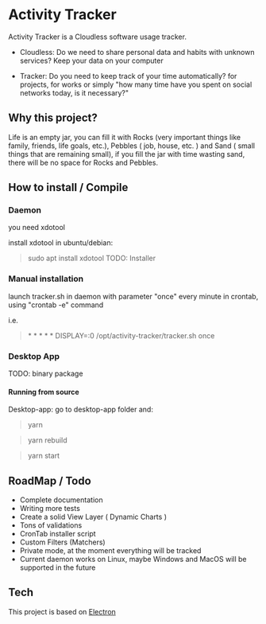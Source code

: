 # Activity Tracker

Activity Tracker is a Cloudless software usage tracker.

- Cloudless: Do we need to share personal data and habits with unknown services? Keep your data on your computer

- Tracker: Do you need to keep track of your time automatically? for projects, for works or simply "how many time have you spent on social networks today, is it necessary?"

## Why this project?

Life is an empty jar, you can fill it with Rocks (very important things like family, friends, life goals, etc.), Pebbles ( job, house, etc. ) and Sand ( small things that are remaining small), if you fill the jar with time wasting sand, there will be no space for Rocks and Pebbles.

## How to install / Compile
### Daemon

you need xdotool

install xdotool in ubuntu/debian:

> sudo apt install xdotool
TODO: Installer

### Manual installation
launch tracker.sh in daemon with parameter "once" every minute in crontab, using "crontab -e" command

i.e.
> \* \* \* \* \* DISPLAY=:0 /opt/activity-tracker/tracker.sh once

### Desktop App

TODO: binary package

####  Running from source


Desktop-app: go to desktop-app folder and:

> yarn

> yarn rebuild

> yarn start

## RoadMap / Todo

- Complete documentation
- Writing more tests
- Create a solid View Layer ( Dynamic Charts )
- Tons of validations
- CronTab installer script
- Custom Filters (Matchers)
- Private mode, at the moment everything will be tracked
- Current daemon works on Linux, maybe Windows and MacOS will be supported in the future

## Tech

This project is based on [Electron](https://github.com/electron/electron)




